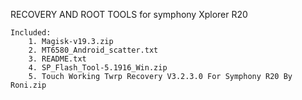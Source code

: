 RECOVERY AND ROOT TOOLS
	for symphony Xplorer R20
	
	Included:
		1. Magisk-v19.3.zip
		2. MT6580_Android_scatter.txt
		3. README.txt
		4. SP_Flash_Tool-5.1916_Win.zip
		5. Touch Working Twrp Recovery V3.2.3.0 For Symphony R20 By Roni.zip

